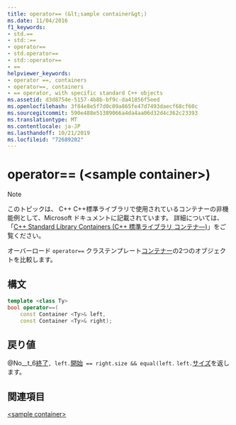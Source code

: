 ```yaml
---
title: operator== (&lt;sample container&gt;)
ms.date: 11/04/2016
f1_keywords:
- std.==
- std::==
- operator==
- std.operator==
- std::operator==
- ==
helpviewer_keywords:
- operator ==, containers
- operator==, containers
- == operator, with specific standard C++ objects
ms.assetid: d3d8754e-5157-4b8b-bf9c-da41856f5eed
ms.openlocfilehash: 3f84e8e5f7d0c09a865fe47d7493daecf68cf60c
ms.sourcegitcommit: 590e488e51389066a4da4aa06d32d4c362c23393
ms.translationtype: MT
ms.contentlocale: ja-JP
ms.lasthandoff: 10/21/2019
ms.locfileid: "72689202"
---
```

# <a name="operator-ltsample-containergt"></a>operator== (&lt;sample container&gt;)

> [!NOTE]
> このトピックは、 C++ C++標準ライブラリで使用されているコンテナーの非機能例として、Microsoft ドキュメントに記載されています。 詳細については、「[C++ Standard Library Containers (C++ 標準ライブラリ コンテナ―)](../standard-library/stl-containers.md)」をご覧ください。

オーバーロード `operator==` クラステンプレート[コンテナー](../standard-library/sample-container-class.md)の2つのオブジェクトを比較します。

## <a name="syntax"></a>構文

```cpp
template <class Ty>
bool operator==(
    const Container <Ty>& left,
    const Container <Ty>& right);
```

## <a name="return-value"></a>戻り値

@No__t_6[終了](../standard-library/container-class-end.md)`, left.`[開始](../standard-library/container-class-begin.md)` == right.size && equal(left.` `left.`[サイズ](../standard-library/container-class-size.md)を返します。

## <a name="see-also"></a>関連項目

[\<sample container>](../standard-library/sample-container.md)
